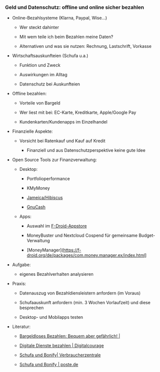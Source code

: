 ### Geld und Datenschutz: offline und online sicher bezahlen

+ Online-Bezahlsysteme (Klarna, Paypal, Wise...)
  
  + Wer steckt dahinter
  
  + Mit wem teile ich beim Bezahlen meine Daten?
  
  + Alternativen und was sie nutzen: Rechnung, Lastschrift, Vorkasse

+ Wirtschaftsauskunfteien (Schufa u.a.)

  + Funktion und Zweck

  + Auswirkungen im Alltag

  + Datenschutz bei Auskunfteien

+ Offline bezahlen:
  
  + Vorteile von Bargeld
  
  + Wer liest mit bei: EC-Karte, Kreditkarte, Apple/Google Pay

  + Kundenkarten/Kundenapps im Einzelhandel

+ Finanzielle Aspekte:
  
  + Vorsicht bei Ratenkauf und Kauf auf Kredit
    
    + Finanziell und aus Datenschutzperspektive keine gute Idee

+ Open Source Tools zur Finanzverwaltung:

  + Desktop:

    + Portfolioperformance

    + KMyMoney

    + [Jameica/Hibiscus](https://www.willuhn.de/products/hibiscus/)

    + [GnuCash](https://www.gnucash.org/)

  + Apps:

    + Auswahl im [F-Droid-Appstore](https://f-droid.org/de/categories/money/)

    + MoneyBuster und Nextcloud Cospend für gemeinsame Budget-Verwaltung

    + [MoneyManager](https://f-droid.org/de/packages/com.money.manager.ex/index.html]

+ Aufgabe:

  + eigenes Bezahlverhalten analysieren

+ Praxis:
  
  + Datenauszug von Bezahldiensleistern anfordern (im Voraus)
  
  + Schufaauskunft anfordern (min. 3 Wochen Vorlaufzeit) und diese besprechen

  + Desktop- und Mobilapps testen

+ Literatur:
  
  + [Bargeldloses Bezahlen: Bequem aber gefährlich! |](https://digitalcourage.de/blog/2020/bargeldloses-bezahlen-bequem-aber-gefaehrlich)

  + [Digitale Dienste bezahlen | Digitalcourage](https://digitalcourage.de/digitale-selbstverteidigung/digitale-dienste-auch-mal-bezahlen)

  + [Schufa und Bonify| Verbraucherzentrale](https://www.verbraucherzentrale.nrw/aktuelle-meldungen/geld-versicherungen/app-bonify-einblick-ins-konto-moeglich-86285)

  + [Schufa und Bonify | poste.de](https://posteo.de/news/verbrauchersch%C3%BCtzer-schufa-tochter-keinen-einblick-in-bankkonten-geben)

